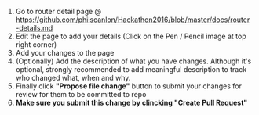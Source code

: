 1. Go to router detail page @ https://github.com/philscanlon/Hackathon2016/blob/master/docs/router-details.md
2. Edit the page to add your details (Click on the Pen / Pencil image at top right corner)
3. Add your changes to the page
4. (Optionally) Add the description of what you have changes. Although it's optional, strongly recommended to add meaningful description to track who changed what, when and why.
5. Finally click __"Propose file change"__ button to submit your changes for review for them to be committed to repo 
6. __Make sure you submit this change by clincking "Create Pull Request"__
